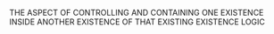 THE ASPECT OF CONTROLLING AND CONTAINING ONE EXISTENCE INSIDE ANOTHER EXISTENCE OF THAT EXISTING EXISTENCE LOGIC
